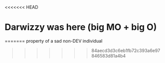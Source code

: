 <<<<<<< HEAD
# Darwizzy was here (big MO + big O)
=======
property of a sad non-DEV individual
>>>>>>> 84aecd3d3c6eb1fb72c393a6e97846583d81a4b4
